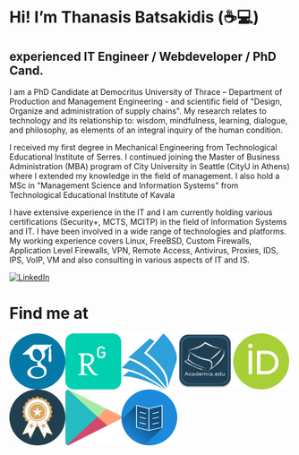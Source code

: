 # Hi! I’m Thanasis Batsakidis (:coffee::computer:)
## experienced IT Engineer / Webdeveloper / PhD Cand.

I am a PhD Candidate at Democritus University of Thrace – Department of Production and Management Engineering - and scientific field of "Design, Organize and administration of supply chains"​. My research relates to technology and its relationship to: wisdom, mindfulness, learning, dialogue, and philosophy, as elements of an integral inquiry of the human condition. 

I received my first degree in Mechanical Engineering from Technological Educational Institute of Serres. I continued joining the Master of Business Administration (MBA) program of City University in Seattle (CityU in Athens) where I extended my knowledge in the field of management. I also hold a MSc in "Management Science and Information Systems"​ from Technological Educational Institute of Kavala

I have extensive experience in the IT and I am currently holding various certifications (Security+, MCTS, MCITP) in the field of Information Systems and IT. I have been involved in a wide range of technologies and platforms. My working experience covers Linux, FreeBSD, Custom Firewalls, Application Level Firewalls, VPN, Remote Access, Antivirus, Proxies, IDS, IPS, VoIP,  VM and also consulting in various aspects of IT and IS.

[![LinkedIn](https://img.shields.io/badge/linkedin-%230077B5.svg?&style=for-the-badge&logo=linkedin&logoColor=white)](https://www.linkedin.com/in/tbatsakidis/)

# Find me at

<a href="https://scholar.google.co.uk/citations?user=8TN-R6QAAAAJ&hl=en" target="_blank"><img src="/pics/scholar.png" align="left" height="100" width="100" ></a>
<a href="https://www.researchgate.net/profile/Athanasios_Batsakidis2" target="_blank"><img src="/pics/rg.png" align="left" height="100" width="100" ></a>
<a href="https://academic.microsoft.com/profile/g5hg5846-g82i-4j2g-f7ih-3eg3hg07i639/AthanasiosBatsakidis/publication/search?q=Athanasios%20Batsakidis&qe=%2540%2540%2540USER.PUBLICATIONS%253Dc5dc5846-c82e-4f2c-b7ed-3ac3dc07e639&f=&orderBy=0" target="_blank"><img src="/pics/academic.png" align="left" height="100" width="100" ></a>
<a href="https://duth.academia.edu/ThanasisBatsakidis" target="_blank"><img src="/pics/academia-icon.png" align="left" height="100" width="100" ></a>
<a href="https://orcid.org/0000-0001-7769-829X" target="_blank"><img src="/pics/id.png" align="left" height="100" width="100" ></a>
<a href="https://www.credential.net/profile/batsakidisathanasios279163/wallet" target="_blank"><img src="/pics/certifications_logo.png" align="left" height="100" width="100" ></a>
<a href="https://play.google.com/store/apps/dev?id=8386512523719145838" target="_blank"><img src="/pics/android.png" align="left" height="100" width="100" ></a>
<a href="https://www.openbook.gr/istories-dyo-selidwn/" target="_blank"><img src="/pics/mybook.png" align="left" height="100" width="100" ></a>


